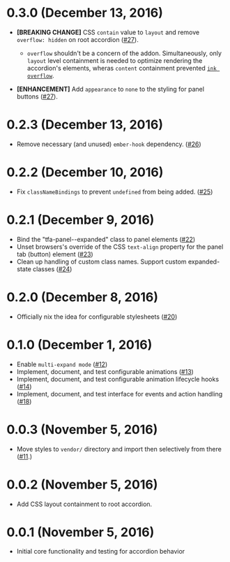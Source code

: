 # 0.3.0 (December 13, 2016)

- **[BREAKING CHANGE]** CSS `contain` value to `layout` and remove `overflow: hidden` 
on root accordion ([#27](https://github.com/Ticketfly/ember-ticketfly-accordion/pull/27])).
  + `overflow` shouldn't be a concern of the addon. Simultaneously, only `layout` level
  containment is needed to optimize rendering the accordion's elements, wheras `content` containment
  prevented [`ink overflow`](https://drafts.csswg.org/css-overflow-3/#ink-overflow).

- **[ENHANCEMENT]** Add `appearance` to `none` to the styling for panel buttons ([#27](https://github.com/Ticketfly/ember-ticketfly-accordion/pull/27])). 


# 0.2.3 (December 13, 2016)

- Remove necessary (and unused) `ember-hook` dependency. ([#26](https://github.com/Ticketfly/ember-ticketfly-accordion/pull/26]))


# 0.2.2 (December 10, 2016)

- Fix `classNameBindings` to prevent `undefined` from being added. ([#25](https://github.com/Ticketfly/ember-ticketfly-accordion/pull/25]))


# 0.2.1 (December 9, 2016)

- Bind the "tfa-panel--expanded" class to panel elements ([#22](https://github.com/Ticketfly/ember-ticketfly-accordion/pull/22]))
- Unset browsers's override of the CSS `text-align` property 
  for the panel tab (button) element ([#23](https://github.com/Ticketfly/ember-ticketfly-accordion/pull/23]))
- Clean up handling of custom class names. Support custom expanded-state classes ([#24](https://github.com/Ticketfly/ember-ticketfly-accordion/pull/24]))


# 0.2.0 (December 8, 2016)

- Officially nix the idea for configurable stylesheets ([#20](https://github.com/Ticketfly/ember-ticketfly-accordion/pull/20]))


# 0.1.0 (December 1, 2016)

- Enable `multi-expand mode` ([#12](https://github.com/Ticketfly/ember-ticketfly-accordion/pull/12))
- Implement, document, and test configurable animations ([#13](https://github.com/Ticketfly/ember-ticketfly-accordion/pull/13))
- Implement, document, and test configurable animation lifecycle hooks ([#14](https://github.com/Ticketfly/ember-ticketfly-accordion/pull/14))
- Implement, document, and test interface for events and action handling ([#18](https://github.com/Ticketfly/ember-ticketfly-accordion/pull/18))


# 0.0.3 (November 5, 2016)

- Move styles to `vendor/` directory and import then
selectively from there ([#11](https://github.com/Ticketfly/ember-ticketfly-accordion/pull/11).)


# 0.0.2 (November 5, 2016)

- Add CSS layout containment to root accordion. 


# 0.0.1 (November 5, 2016)

- Initial core functionality and testing for accordion behavior
